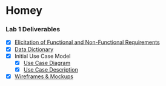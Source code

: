 # Homey

### Lab 1 Deliverables

* [x] [Elicitation of Functional and Non-Functional Requirements](https://drive.google.com/file/d/17EPE8molQBRZ64h3asW_dp8andSYKFBn/view?usp=share_link)
* [x] [Data Dictionary](https://drive.google.com/file/d/1XZJdO13SIRw4yyPp5IKg1b3aoZ-yHzGs/view?usp=share_link)
* [x] Initial Use Case Model
  * [x] [Use Case Diagram](https://drive.google.com/file/d/19foFnuIY04G6UjX1YUh8ebxfzgCWJ8D7/view?usp=share_link)
  * [x] [Use Case Description](https://drive.google.com/file/d/1RLOVipyYrB35SFoQqaHxupB4TpgSIOoF/view?usp=share_link)
* [x] [Wireframes & Mockups](https://drive.google.com/drive/folders/1m04g98kfz5ijCq92JmrkBiFnzteBb_UI?usp=share_link)
